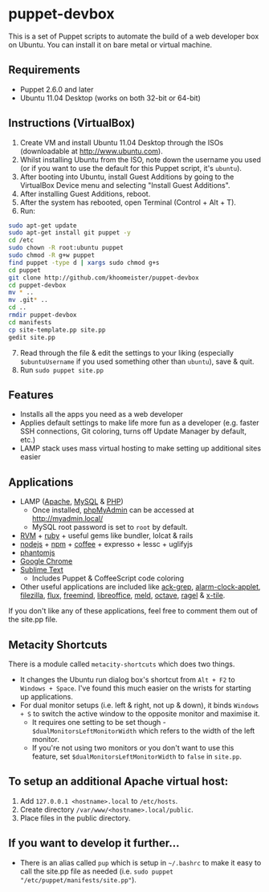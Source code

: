 # puppet-devbox
This is a set of Puppet scripts to automate the build of a web developer box on Ubuntu.  You can install it on bare metal or virtual machine.

## Requirements
* Puppet 2.6.0 and later
* Ubuntu 11.04 Desktop (works on both 32-bit or 64-bit)

## Instructions (VirtualBox)
1. Create VM and install Ubuntu 11.04 Desktop through the ISOs (downloadable at <http://www.ubuntu.com>).
2. Whilst installing Ubuntu from the ISO, note down the username you used (or if you want to use the default for this Puppet script, it's `ubuntu`).
3. After booting into Ubuntu, install Guest Additions by going to the VirtualBox Device menu and selecting "Install Guest Additions".
4. After installing Guest Additions, reboot.
5. After the system has rebooted, open Terminal (Control + Alt + T).
6. Run:

```bash
sudo apt-get update
sudo apt-get install git puppet -y
cd /etc
sudo chown -R root:ubuntu puppet
sudo chmod -R g+w puppet
find puppet -type d | xargs sudo chmod g+s
cd puppet
git clone http://github.com/khoomeister/puppet-devbox
cd puppet-devbox
mv * ..
mv .git* ..
cd ..
rmdir puppet-devbox
cd manifests
cp site-template.pp site.pp
gedit site.pp
```

7. Read through the file & edit the settings to your liking (especially `$ubuntuUsername` if you used something other than `ubuntu`), save & quit.
8. Run `sudo puppet site.pp`

## Features
* Installs all the apps you need as a web developer
* Applies default settings to make life more fun as a developer (e.g. faster SSH connections, Git coloring, turns off Update Manager by default, etc.)
* LAMP stack uses mass virtual hosting to make setting up additional sites easier

## Applications
* LAMP ([Apache](http://httpd.apache.org), [MySQL](http://www.mysql.com) & [PHP](http://php.net))
  * Once installed, [phpMyAdmin](http://www.phpmyadmin.net) can be accessed at http://myadmin.local/
  * MySQL root password is set to `root` by default.
* [RVM](http://beginrescueend.com) + [ruby](http://www.ruby-lang.org) + useful gems like bundler, lolcat & rails
* [nodejs](http://nodejs.org) + [npm](http://npmjs.org/) + [coffee](http://jashkenas.github.com/coffee-script/) + expresso + lessc + uglifyjs
* [phantomjs](http://www.phantomjs.org/)
* [Google Chrome](http://www.google.com/chrome)
* [Sublime Text](http://www.sublimetext.com)
  * Includes Puppet & CoffeeScript code coloring
* Other useful applications are included like [ack-grep](http://betterthangrep.com), [alarm-clock-applet](http://alarm-clock.pseudoberries.com), [filezilla](http://filezilla-project.org), [flux](http://stereopsis.com/flux/), [freemind](http://freemind.sourceforge.net), [libreoffice](http://www.libreoffice.org/), [meld](http://meld.sourceforge.net), [octave](http://www.gnu.org/software/octave), [ragel](http://www.complang.org/ragel) & [x-tile](http://www.giuspen.com/x-tile).

If you don't like any of these applications, feel free to comment them out of the site.pp file.

## Metacity Shortcuts
There is a module called `metacity-shortcuts` which does two things.

* It changes the Ubuntu run dialog box's shortcut from `Alt + F2` to `Windows + Space`.  I've found this much easier on the wrists for starting up applications.
* For dual monitor setups (i.e. left & right, not up & down), it binds `Windows + S` to switch the active window to the opposite monitor and maximise it.
  * It requires one setting to be set though - `$dualMonitorsLeftMonitorWidth` which refers to the width of the left monitor.
  * If you're not using two monitors or you don't want to use this feature, set `$dualMonitorsLeftMonitorWidth` to `false` in `site.pp`.

## To setup an additional Apache virtual host:
1. Add `127.0.0.1 <hostname>.local` to `/etc/hosts`.
2. Create directory `/var/www/<hostname>.local/public`.
3. Place files in the public directory.

## If you want to develop it further...
* There is an alias called `pup` which is setup in `~/.bashrc` to make it easy to call the site.pp file as needed (i.e. `sudo puppet "/etc/puppet/manifests/site.pp"`).
